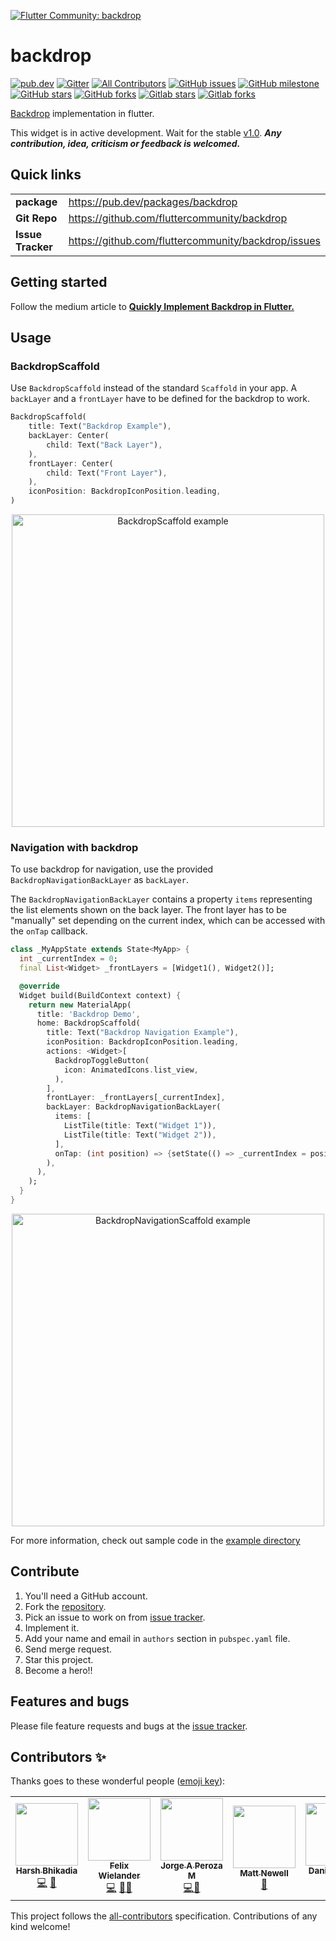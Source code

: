 [![Flutter Community: backdrop](https://fluttercommunity.dev/_github/header/backdrop)](https://github.com/fluttercommunity/community)

# backdrop

[![pub.dev](https://img.shields.io/pub/v/backdrop?logo=flutter)](https://pub.dev/packages/backdrop)
[![Gitter](https://badges.gitter.im/flutter-backdrop/community.svg)](https://gitter.im/flutter-backdrop/community?utm_source=badge&utm_medium=badge&utm_campaign=pr-badge)
[![All Contributors](https://img.shields.io/badge/all_contributors-5-orange.svg)](#contributors-)
[![GitHub issues](https://img.shields.io/github/issues/fluttercommunity/backdrop?logo=github)](https://github.com/fluttercommunity/backdrop/issues)
[![GitHub milestone](https://img.shields.io/github/milestones/progress-percent/fluttercommunity/backdrop/1?logo=github)](https://github.com/fluttercommunity/backdrop/milestone/1)
[![GitHub stars](https://img.shields.io/github/stars/fluttercommunity/backdrop?logo=github)](https://github.com/fluttercommunity/backdrop/stargazers)
[![GitHub forks](https://img.shields.io/github/forks/fluttercommunity/backdrop?logo=github)](https://github.com/fluttercommunity/backdrop/network)
[![Gitlab stars](https://img.shields.io/badge/dynamic/json?label=stars&query=%24.star_count&url=https%3A%2F%2Fgitlab.com%2Fapi%2Fv4%2Fprojects%2F7578401&logo=gitlab)](https://gitlab.com/daadu/backdrop/-/starrers)
[![Gitlab forks](https://img.shields.io/badge/dynamic/json?label=forks&query=%24.forks_count&url=https%3A%2F%2Fgitlab.com%2Fapi%2Fv4%2Fprojects%2F7578401&logo=gitlab)](https://gitlab.com/daadu/backdrop/-/forks)

[Backdrop](https://material.io/design/components/backdrop.html) implementation in flutter. 

This widget is in active development. Wait for the stable [v1.0](https://github.com/fluttercommunity/backdrop/milestone/1). 
___Any contribution, idea, criticism or feedback is welcomed.___

## Quick links

| | |
|-|-|
| __package__ | https://pub.dev/packages/backdrop |
| __Git Repo__  | https://github.com/fluttercommunity/backdrop |
| __Issue Tracker__ | https://github.com/fluttercommunity/backdrop/issues |

## Getting started
Follow the medium article to [__Quickly Implement Backdrop in Flutter.__](https://medium.com/@daadu/backdrop-with-flutter-acfa9fee7d2f)

## Usage
### BackdropScaffold
Use `BackdropScaffold` instead of the standard `Scaffold` in your app.
A `backLayer` and a `frontLayer` have to be defined for the backdrop to work.

```dart
BackdropScaffold(
    title: Text("Backdrop Example"),
    backLayer: Center(
        child: Text("Back Layer"),
    ),
    frontLayer: Center(
        child: Text("Front Layer"),
    ),
    iconPosition: BackdropIconPosition.leading,
)
```
<div align="center">
<img src="https://github.com/fluttercommunity/backdrop/raw/master/.github/backdrop.gif"  height="500" alt="BackdropScaffold example">
</div>

### Navigation with backdrop
To use backdrop for navigation, use the provided `BackdropNavigationBackLayer` as `backLayer`.

The `BackdropNavigationBackLayer` contains a property `items` representing the list elements shown on the back layer. The front layer has to be "manually" set depending on the current index, which can be accessed with the `onTap` callback.

```dart
class _MyAppState extends State<MyApp> {
  int _currentIndex = 0;
  final List<Widget> _frontLayers = [Widget1(), Widget2()];

  @override
  Widget build(BuildContext context) {
    return new MaterialApp(
      title: 'Backdrop Demo',
      home: BackdropScaffold(
        title: Text("Backdrop Navigation Example"),
        iconPosition: BackdropIconPosition.leading,
        actions: <Widget>[
          BackdropToggleButton(
            icon: AnimatedIcons.list_view,
          ),
        ],
        frontLayer: _frontLayers[_currentIndex],
        backLayer: BackdropNavigationBackLayer(
          items: [
            ListTile(title: Text("Widget 1")),
            ListTile(title: Text("Widget 2")),
          ],
          onTap: (int position) => {setState(() => _currentIndex = position)},
        ),
      ),
    );
  }
}
```

<div align="center">
<img src="https://github.com/fluttercommunity/backdrop/raw/master/.github/backdrop_navigation.gif"  height="500" alt="BackdropNavigationScaffold example">
</div>

For more information, check out sample code in the [example directory](https://github.com/fluttercommunity/backdrop/tree/master/example)

## Contribute
1. You'll need a GitHub account.
2. Fork the [repository](https://github.com/fluttercommunity/backdrop).
3. Pick an issue to work on from [issue tracker](https://github.com/fluttercommunity/backdrop/issues).
4. Implement it.
5. Add your name and email in `authors` section in `pubspec.yaml` file.
6. Send merge request.
7. Star this project.
8. Become a hero!!

## Features and bugs
Please file feature requests and bugs at the [issue tracker](https://github.com/fluttercommunity/backdrop/issues).

## Contributors ✨

Thanks goes to these wonderful people ([emoji key](https://allcontributors.org/docs/en/emoji-key)):

<!-- ALL-CONTRIBUTORS-LIST:START - Do not remove or modify this section -->
<!-- prettier-ignore-start -->
<!-- markdownlint-disable -->
<table>
  <tr>
    <td align="center"><a href="http://bhikadia.com"><img src="https://avatars1.githubusercontent.com/u/4963236?v=4" width="100px;" alt=""/><br /><sub><b>Harsh Bhikadia</b></sub></a><br /><a href="https://github.com/fluttercommunity/backdrop/commits?author=daadu" title="Code">💻</a> <a href="#ideas-daadu" title="Ideas, Planning, & Feedback">🤔</a></td>
    <td align="center"><a href="https://github.com/WieFel"><img src="https://avatars0.githubusercontent.com/u/8345062?v=4" width="100px;" alt=""/><br /><sub><b>Felix Wielander</b></sub></a><br /><a href="https://github.com/fluttercommunity/backdrop/commits?author=WieFel" title="Code">💻</a> <a href="https://github.com/fluttercommunity/backdrop/commits?author=WieFel" title="Documentation">📖</a><a href="https://github.com/fluttercommunity/backdrop/issues/created_by/WieFel" title="Bug reports">🐛</a></td>
    <td align="center"><a href="https://github.com/cicelcup"><img src="https://avatars0.githubusercontent.com/u/48078472?v=4" width="100px;" alt=""/><br /><sub><b>Jorge A Peroza M</b></sub></a><br /><a href="https://github.com/fluttercommunity/backdrop/commits?author=cicelcup" title="Code">💻</a><a href="https://github.com/fluttercommunity/backdrop/issues/created_by/cicelcup" title="Bug reports">🐛</a></td>
    <td align="center"><a href="https://github.com/heath3n"><img src="https://avatars0.githubusercontent.com/u/8888204?v=4" width="100px;" alt=""/><br /><sub><b>Matt Newell</b></sub></a><br /><a href="https://github.com/fluttercommunity/backdrop/issues/created_by/heath3n" title="Bug reports">🐛</a></td>
    <td align="center"><a href="http://danielborges93.com/"><img src="https://avatars0.githubusercontent.com/u/1283243?v=4" width="100px;" alt=""/><br /><sub><b>Daniel Borges</b></sub></a><br /><a href="https://github.com/fluttercommunity/backdrop/commits?author=danielborges93" title="Code">💻</a><a href="https://github.com/fluttercommunity/backdrop/issues/created_by/danielborges93" title="Bug reports">🐛</a></td>    
  </tr>
</table>

<!-- markdownlint-enable -->
<!-- prettier-ignore-end -->
<!-- ALL-CONTRIBUTORS-LIST:END -->

This project follows the [all-contributors](https://github.com/all-contributors/all-contributors) specification. Contributions of any kind welcome!
